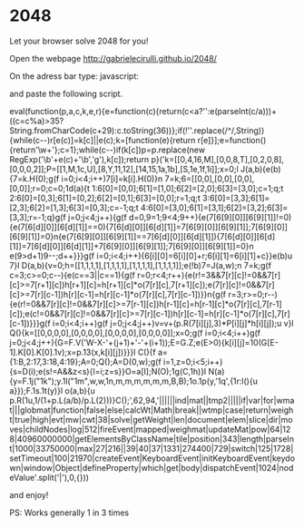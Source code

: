 2048
====

Let your browser solve 2048 for you!

Open the webpage http://gabrielecirulli.github.io/2048/

On the adress bar type:  javascript:

and paste the following script.

eval(function(p,a,c,k,e,r){e=function(c){return(c<a?'':e(parseInt(c/a)))+((c=c%a)>35?String.fromCharCode(c+29):c.toString(36))};if(!''.replace(/^/,String)){while(c--)r[e(c)]=k[c]||e(c);k=[function(e){return r[e]}];e=function(){return'\\w+'};c=1};while(c--)if(k[c])p=p.replace(new RegExp('\\b'+e(c)+'\\b','g'),k[c]);return p}('k=[[0,4,16,M],[0,0,8,T],[0,2,0,8],[0,0,0,2]];P=[[1,M,1c,U],[8,Y,11,12],[14,15,1a,1b],[S,1e,1f,1i]];x=0;l J(a,b){e(b){7=k.H(0);g(f i=0;i<4;i++)7[i]=k[i].H(0)}n 7=k;6=[[0,0],[0,0],[0,0],[0,0]];r=0;c=0;1d(a){t 1:6[0]=[0,0];6[1]=[1,0];6[2]=[2,0];6[3]=[3,0];c=1;q;t 2:6[0]=[0,3];6[1]=[0,2];6[2]=[0,1];6[3]=[0,0];r=1;q;t 3:6[0]=[3,3];6[1]=[2,3];6[2]=[1,3];6[3]=[0,3];c=-1;q;t 4:6[0]=[3,0];6[1]=[3,1];6[2]=[3,2];6[3]=[3,3];r=-1;q}g(f j=0;j<4;j++){g(f d=0,9=1;9<4;9++){e(7[6[9][0]][6[9][1]]!=0){e(7[6[d][0]][6[d][1]]==0){7[6[d][0]][6[d][1]]=7[6[9][0]][6[9][1]];7[6[9][0]][6[9][1]]=0}n{e(7[6[9][0]][6[9][1]]==7[6[d][0]][6[d][1]]){7[6[d][0]][6[d][1]]=7[6[d][0]][6[d][1]]+7[6[9][0]][6[9][1]];7[6[9][0]][6[9][1]]=0}n e(9>d+1)9--;d++}}}g(f i=0;i<4;i++){6[i][0]=6[i][0]+r;6[i][1]=6[i][1]+c}}e(b)u 7}l D(a,b){v=0;h=[[1,1,1,1],[1,1,1,1],[1,1,1,1],[1,1,1,1]];e(!b)7=J(a,w);n 7=k;g(f c=3;c>=0;c--){e(c==3||c==1){g(f r=0;r<4;r++){e(r!=3&&7[r][c]!=0&&7[r][c]>=7[r+1][c])h[r+1][c]=h[r+1][c]*o(7[r][c],7[r+1][c]);e(7[r][c]!=0&&7[r][c]>=7[r][c-1])h[r][c-1]=h[r][c-1]*o(7[r][c],7[r][c-1])}}n{g(f r=3;r>=0;r--){e(r!=0&&7[r][c]!=0&&7[r][c]>=7[r-1][c])h[r-1][c]=h[r-1][c]*o(7[r][c],7[r-1][c]);e(c!=0&&7[r][c]!=0&&7[r][c]>=7[r][c-1])h[r][c-1]=h[r][c-1]*o(7[r][c],7[r][c-1])}}}g(f i=0;i<4;i++)g(f j=0;j<4;j++)v=v+(p.R(7[i][j],3)*P[i][j]*h[i][j]);u v}l Q(){k=[[0,0,0,0],[0,0,0,0],[0,0,0,0],[0,0,0,0]];x=0;g(f i=0;i<4;i++)g(f j=0;j<4;j++){G=F.V(\'W-X-\'+(j+1)+\'-\'+(i+1));E=G.Z;e(E>0){k[i][j]=10(G[E-1].K[0].K[0].1v);x=p.13(x,k[i][j])}}}l C(){f a={1:B,2:17,3:18,4:19};A=0;Q();A=D(0,w);g(f i=1,z=0;i<5;i++){s=D(i);e(s!=A&&z<s){I=i;z=s}}O=a[I];N(O);1g(C,1h)}l N(a){y=F.1j("1k");y.1l("1m",w,w,1n,m,m,m,m,m,m,B,B);1o.1p(y,\'1q\',{1r:l(){u a}});F.1s.1t(y)}l o(a,b){u p.R(1u,1/(1+p.L(a/b)/p.L(2)))}C();',62,94,'||||||ind|mat||tmp2|||||if|var|for|wmat|||globmat|function|false|else|calcWt|Math|break||wtmp|case|return|weight|true|high|evt|mw|cwt|38|solve|getWeight|len|document|elem|slice|dir|moves|childNodes|log|512|fireEvent|mapped|weighmat|updateMat|pow|64|128|40960000000|getElementsByClassName|tile|position|343|length|parseInt|1000|33750000|max|27|216||39|40|37|1331|274400|729|switch|125|1728|setTimeout|100|21970|createEvent|KeyboardEvent|initKeyboardEvent|keydown|window|Object|defineProperty|which|get|body|dispatchEvent|1024|nodeValue'.split('|'),0,{}))

and enjoy!

PS: Works generally 1 in 3 times
